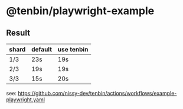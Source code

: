 # @tenbin/playwright-example

## Result

| shard | default | use tenbin |
| ----- | ------- | -----------|
|  1/3  | 23s     | 19s        |
|  2/3  | 19s     | 19s        |
|  3/3  | 15s     | 20s        |

see: https://github.com/nissy-dev/tenbin/actions/workflows/example-playwright.yaml
